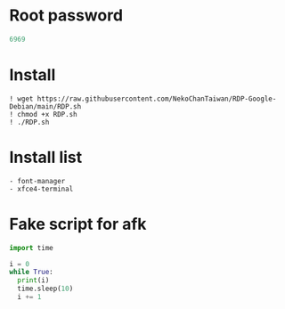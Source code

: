 # Root password
```py
6969
```

# Install
```shell
! wget https://raw.githubusercontent.com/NekoChanTaiwan/RDP-Google-Debian/main/RDP.sh
! chmod +x RDP.sh
! ./RDP.sh
```

# Install list
```
- font-manager
- xfce4-terminal
```

# Fake script for afk
```py
import time

i = 0
while True:
  print(i)
  time.sleep(10)
  i += 1
```